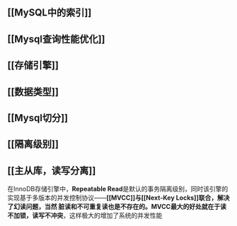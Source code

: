 ## [[MySQL中的索引]]
## [[Mysql查询性能优化]]
## [[存储引擎]]
## [[数据类型]]
## [[Mysql切分]]
## [[隔离级别]]
## [[主从库，读写分离]]
在InnoDB存储引擎中，**Repeatable Read**是默认的事务隔离级别，同时该引擎的实现基于多版本的并发控制协议——**[[MVCC]]**与[[Next-Key Locks]]联合，解决了幻读问题，当然 脏读和不可重复读也是不存在的。MVCC最大的好处就在于**读不加锁，读写不冲突**，这样极大的增加了系统的并发性能
